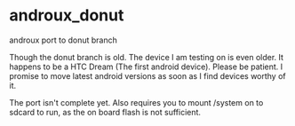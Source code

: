 # androux_donut
androux port to donut branch

  Though the donut branch is old. The device I am testing on is even older. It happens to be a HTC Dream (The first android device). Please be patient. I promise to move latest android versions as soon as I find devices worthy of it. 
  
  The port isn't complete yet. Also requires you to mount /system on to sdcard to run, as the on board flash is not sufficient.
